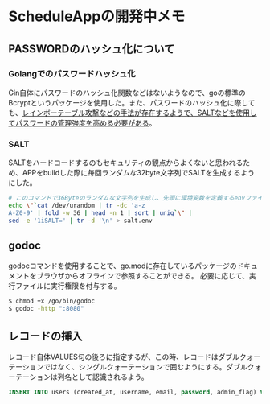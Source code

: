 # ScheduleAppの開発中メモ

## PASSWORDのハッシュ化について

### Golangでのパスワードハッシュ化

Gin自体にパスワードのハッシュ化関数などはないようなので、goの標準のBcryptというパッケージを使用した。また、パスワードのハッシュ化に際しても、[レインボーテーブル攻撃などの手法が存在するようで、SALTなどを使用してパスワードの管理強度を高める必要がある](https://christina04.hatenablog.com/entry/password-hash-function)。


### SALT

SALTをハードコードするのもセキュリティの観点からよくないと思われるため、APPをbuildした際に毎回ランダムな32byte文字列でSALTを生成するようにした。

```sh
# このコマンドで36Byteのランダムな文字列を生成し、先頭に環境変数を定義するenvファイルを生成できる
echo \"`cat /dev/urandom | tr -dc 'a-z
A-Z0-9' | fold -w 36 | head -n 1 | sort | uniq`\" | 
sed -e '1iSALT=' | tr -d '\n' > salt.env 
```

## godoc

godocコマンドを使用することで、go.modに存在しているパッケージのドキュメントをブラウザからオフラインで参照することができる。
必要に応じて、実行ファイルに実行権限を付与する。

```sh
$ chmod +x /go/bin/godoc
$ godoc -http ":8080"
```

## レコードの挿入

レコード自体VALUES句の後ろに指定するが、この時、レコードはダブルクォーテーションではなく、シングルクォーテーションで囲むようにする。ダブルクォーテーションは列名として認識されるよう。

```sql
INSERT INTO users (created_at, username, email, password, admin_flag) VALUES (current_timestamp, 'testUser', 'test@gin.org', decode('password','escape'), 1);
```
